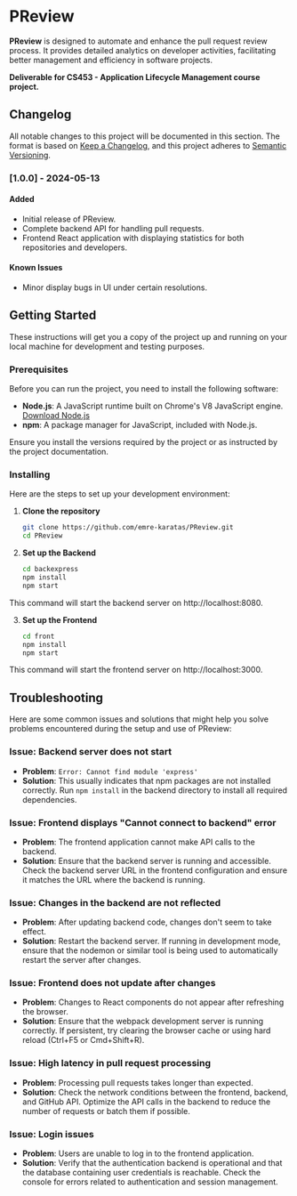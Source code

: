 # PReview

**PReview** is designed to automate and enhance the pull request review process. It provides detailed analytics on developer activities, facilitating better management and efficiency in software projects.

**Deliverable for CS453 - Application Lifecycle Management course project.**

## Changelog

All notable changes to this project will be documented in this section. The format is based on [Keep a Changelog](https://keepachangelog.com/en/1.0.0/), and this project adheres to [Semantic Versioning](http://semver.org/).


### [1.0.0] - 2024-05-13
#### Added
- Initial release of PReview.
- Complete backend API for handling pull requests.
- Frontend React application with displaying statistics for both repositories and developers.

#### Known Issues
- Minor display bugs in UI under certain resolutions.

## Getting Started

These instructions will get you a copy of the project up and running on your local machine for development and testing purposes.

### Prerequisites

Before you can run the project, you need to install the following software:

- **Node.js**: A JavaScript runtime built on Chrome's V8 JavaScript engine. [Download Node.js](https://nodejs.org/)
- **npm**: A package manager for JavaScript, included with Node.js.


Ensure you install the versions required by the project or as instructed by the project documentation.

### Installing

Here are the steps to set up your development environment:

1. **Clone the repository**
   ```bash
   git clone https://github.com/emre-karatas/PReview.git
   cd PReview
   
2. **Set up the Backend**
   ```bash
   cd backexpress
   npm install
   npm start
This command will start the backend server on http://localhost:8080.

3. **Set up the Frontend**
   ```bash
   cd front
   npm install
   npm start
This command will start the frontend server on http://localhost:3000.

## Troubleshooting

Here are some common issues and solutions that might help you solve problems encountered during the setup and use of PReview:

### Issue: Backend server does not start
- **Problem**: `Error: Cannot find module 'express'`
- **Solution**: This usually indicates that npm packages are not installed correctly. Run `npm install` in the backend directory to install all required dependencies.

### Issue: Frontend displays "Cannot connect to backend" error
- **Problem**: The frontend application cannot make API calls to the backend.
- **Solution**: Ensure that the backend server is running and accessible. Check the backend server URL in the frontend configuration and ensure it matches the URL where the backend is running.

### Issue: Changes in the backend are not reflected
- **Problem**: After updating backend code, changes don't seem to take effect.
- **Solution**: Restart the backend server. If running in development mode, ensure that the nodemon or similar tool is being used to automatically restart the server after changes.


### Issue: Frontend does not update after changes
- **Problem**: Changes to React components do not appear after refreshing the browser.
- **Solution**: Ensure that the webpack development server is running correctly. If persistent, try clearing the browser cache or using hard reload (Ctrl+F5 or Cmd+Shift+R).

### Issue: High latency in pull request processing
- **Problem**: Processing pull requests takes longer than expected.
- **Solution**: Check the network conditions between the frontend, backend, and GitHub API. Optimize the API calls in the backend to reduce the number of requests or batch them if possible.

### Issue: Login issues
- **Problem**: Users are unable to log in to the frontend application.
- **Solution**: Verify that the authentication backend is operational and that the database containing user credentials is reachable. Check the console for errors related to authentication and session management.
